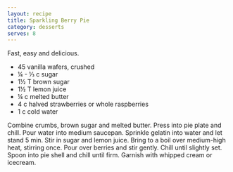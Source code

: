 ```yaml
---
layout: recipe
title: Sparkling Berry Pie
category: desserts
serves: 8
---
```

Fast, easy and delicious. 

- 45 vanilla wafers, crushed
- ¼ - ⅓ c sugar
- 1½ T brown sugar
- 1½ T lemon juice
- ¼ c melted butter
- 4 c halved strawberries or whole raspberries
- 1 c cold water

Combine crumbs, brown sugar and melted butter. Press into pie plate and chill. Pour water into medium saucepan. Sprinkle gelatin into water and let stand 5 min. Stir in sugar and lemon juice. Bring to a boil over medium-high heat, stirring once. Pour over berries and stir gently. Chill until slightly set. Spoon into pie shell and chill until firm. Garnish with whipped cream or icecream.
